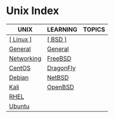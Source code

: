 # Unix Index

|UNIX|LEARNING|TOPICS|
|---|---|---|
|[[ Linux ]](linux-index)|[[ BSD ]](bsd-index)||
|[General](unix/linux/linux-general)|[General](unix/bsd/bsd-general) ||
|[Networking](unix/linux/linux-networking)|[FreeBSD](unix/bsd/bsd-freebsd)||
|[CentOS](unix/linux/linux-centos)|[DragonFly](unix/bsd/bsd-dragonfly)||
|[Debian](unix/linux/linux-debian)|[NetBSD](unix/bsd/bsd-netbsd)||
|[Kali](unix/linux/linux-kali)|[OpenBSD](unix/bsd/bsd-openbsd)||
|[RHEL](unix/linux/linux-rhel)|||
|[Ubuntu](unix/linux/linux-ubuntu)|||
